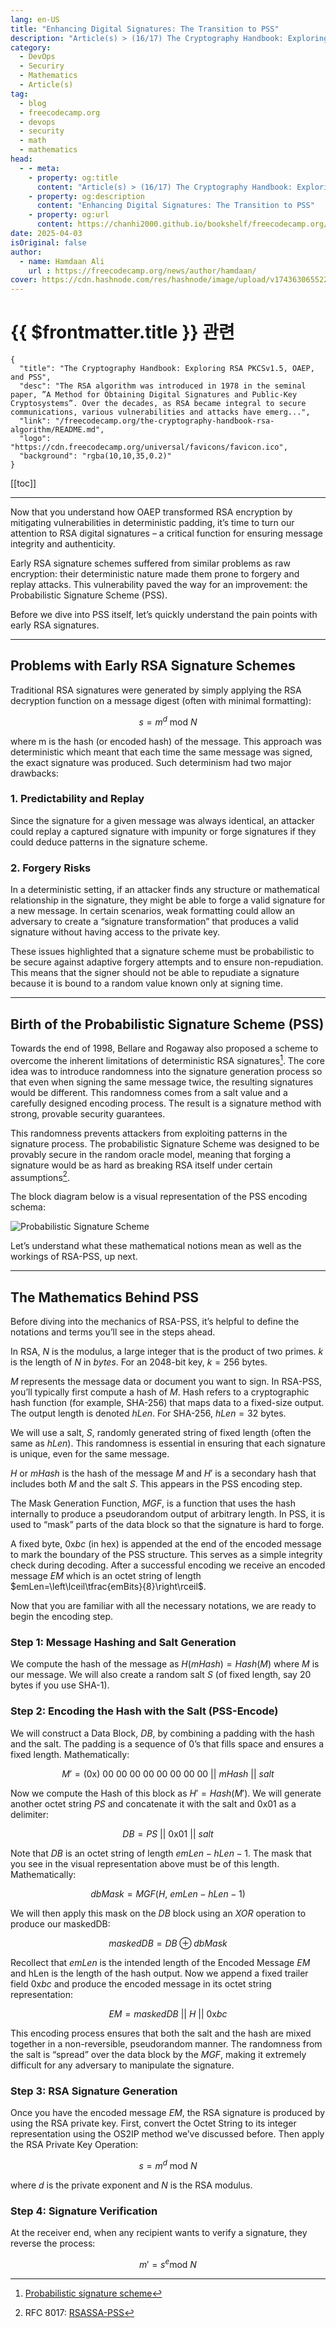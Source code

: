 ```yaml
---
lang: en-US
title: "Enhancing Digital Signatures: The Transition to PSS"
description: "Article(s) > (16/17) The Cryptography Handbook: Exploring RSA PKCSv1.5, OAEP, and PSS" 
category:
  - DevOps
  - Securiry
  - Mathematics
  - Article(s)
tag:
  - blog
  - freecodecamp.org
  - devops
  - security
  - math
  - mathematics
head:
  - - meta:
    - property: og:title
      content: "Article(s) > (16/17) The Cryptography Handbook: Exploring RSA PKCSv1.5, OAEP, and PSS"
    - property: og:description
      content: "Enhancing Digital Signatures: The Transition to PSS"
    - property: og:url
      content: https://chanhi2000.github.io/bookshelf/freecodecamp.org/the-cryptography-handbook-rsa-algorithm/enhancing-digital-signatures-the-transition-to-pss.html
date: 2025-04-03
isOriginal: false
author:
  - name: Hamdaan Ali
    url : https://freecodecamp.org/news/author/hamdaan/
cover: https://cdn.hashnode.com/res/hashnode/image/upload/v1743630655223/f7e0c094-2103-42cd-97bd-be79d14fff67.png
---
```


# {{ $frontmatter.title }} 관련

```component VPCard
{
  "title": "The Cryptography Handbook: Exploring RSA PKCSv1.5, OAEP, and PSS",
  "desc": "The RSA algorithm was introduced in 1978 in the seminal paper, ”A Method for Obtaining Digital Signatures and Public-Key Cryptosystems”. Over the decades, as RSA became integral to secure communications, various vulnerabilities and attacks have emerg...",
  "link": "/freecodecamp.org/the-cryptography-handbook-rsa-algorithm/README.md",
  "logo": "https://cdn.freecodecamp.org/universal/favicons/favicon.ico",
  "background": "rgba(10,10,35,0.2)"
}
```

[[toc]]

---

<SiteInfo
  name="The Cryptography Handbook: Exploring RSA PKCSv1.5, OAEP, and PSS"
  desc="The RSA algorithm was introduced in 1978 in the seminal paper, ”A Method for Obtaining Digital Signatures and Public-Key Cryptosystems”. Over the decades, as RSA became integral to secure communications, various vulnerabilities and attacks have emerg..."
  url="https://freecodecamp.org/news/the-cryptography-handbook-rsa-algorithm#heading-enhancing-digital-signatures-the-transition-to-pss"
  logo="https://cdn.freecodecamp.org/universal/favicons/favicon.ico"
  preview="https://cdn.hashnode.com/res/hashnode/image/upload/v1743630655223/f7e0c094-2103-42cd-97bd-be79d14fff67.png"/>

Now that you understand how OAEP transformed RSA encryption by mitigating vulnerabilities in deterministic padding, it’s time to turn our attention to RSA digital signatures – a critical function for ensuring message integrity and authenticity.

Early RSA signature schemes suffered from similar problems as raw encryption: their deterministic nature made them prone to forgery and replay attacks. This vulnerability paved the way for an improvement: the Probabilistic Signature Scheme (PSS).

Before we dive into PSS itself, let’s quickly understand the pain points with early RSA signatures.

---

## Problems with Early RSA Signature Schemes

Traditional RSA signatures were generated by simply applying the RSA decryption function on a message digest (often with minimal formatting):

$$
s=m^{d}\:\text{mod}\:N
$$

where m is the hash (or encoded hash) of the message. This approach was deterministic which meant that each time the same message was signed, the exact signature was produced. Such determinism had two major drawbacks:

### 1. Predictability and Replay

Since the signature for a given message was always identical, an attacker could replay a captured signature with impunity or forge signatures if they could deduce patterns in the signature scheme.

### 2. Forgery Risks

In a deterministic setting, if an attacker finds any structure or mathematical relationship in the signature, they might be able to forge a valid signature for a new message. In certain scenarios, weak formatting could allow an adversary to create a “signature transformation” that produces a valid signature without having access to the private key.

These issues highlighted that a signature scheme must be probabilistic to be secure against adaptive forgery attempts and to ensure non-repudiation. This means that the signer should not be able to repudiate a signature because it is bound to a random value known only at signing time.

---

## Birth of the Probabilistic Signature Scheme (PSS)

Towards the end of 1998, Bellare and Rogaway also proposed a scheme to overcome the inherent limitations of deterministic RSA signatures[^1]. The core idea was to introduce randomness into the signature generation process so that even when signing the same message twice, the resulting signatures would be different. This randomness comes from a salt value and a carefully designed encoding process. The result is a signature method with strong, provable security guarantees.

This randomness prevents attackers from exploiting patterns in the signature process. The probabilistic Signature Scheme was designed to be provably secure in the random oracle model, meaning that forging a signature would be as hard as breaking RSA itself under certain assumptions[^2].

The block diagram below is a visual representation of the PSS encoding schema:

![Probabilistic Signature Scheme](https://cdn.hashnode.com/res/hashnode/image/upload/v1742669558156/8137f535-deb7-4437-887a-53cf7a412089.png)

Let’s understand what these mathematical notions mean as well as the workings of RSA-PSS, up next.

---

## The Mathematics Behind PSS

Before diving into the mechanics of RSA-PSS, it’s helpful to define the notations and terms you’ll see in the steps ahead.

In RSA, $N$ is the modulus, a large integer that is the product of two primes. $k$ is the length of $N$ in *bytes*. For an 2048-bit key, $k=256$ bytes.

$M$ represents the message data or document you want to sign. In RSA-PSS, you’ll typically first compute a hash of $M$. Hash refers to a cryptographic hash function (for example, SHA-256) that maps data to a fixed-size output. The output length is denoted $hLen$. For SHA-256, $hLen=32\:\text{bytes}$.

We will use a salt, $S$, randomly generated string of fixed length (often the same as $hLen$). This randomness is essential in ensuring that each signature is unique, even for the same message.

$H$ or $mHash$ is the hash of the message $M$ and $H'$ is a secondary hash that includes both $M$ and the salt $S$. This appears in the PSS encoding step.

The Mask Generation Function, $MGF$, is a function that uses the hash internally to produce a pseudorandom output of arbitrary length. In PSS, it is used to “mask” parts of the data block so that the signature is hard to forge.

A fixed byte, $0\text{x}bc$ (in hex) is appended at the end of the encoded message to mark the boundary of the PSS structure. This serves as a simple integrity check during decoding. After a successful encoding we receive an encoded message $EM$ which is an octet string of length  $emLen=\left\lceil\tfrac{emBits}{8}\right\rceil$.

Now that you are familiar with all the necessary notations, we are ready to begin the encoding step.

### Step 1: Message Hashing and Salt Generation

We compute the hash of the message as $H\left(mHash\right)=Hash\left(M\right)$ where $M$ is our message. We will also create a random salt $S$ (of fixed length, say 20 bytes if you use SHA-1).

### Step 2: Encoding the Hash with the Salt (PSS-Encode)

We will construct a Data Block, $DB$, by combining a padding with the hash and the salt. The padding is a sequence of $0$’s that fills space and ensures a fixed length. Mathematically:

$$
M'=\left(0\text{x}\right)\:00\:00\:00\:00\:00\:00\:00\:00\:\vert\vert\:mHash\:\vert\vert\:salt
$$

Now we compute the Hash of this block as $H'=Hash\left(M'\right)$. We will generate another octet string $PS$ and concatenate it with the salt and $0\text{x}01$ as a delimiter:

$$
DB=PS\:\vert\vert\:0\text{x}01\:\vert\vert\:salt
$$

Note that $DB$ is an octet string of length $emLen−hLen−1$. The mask that you see in the visual representation above must be of this length. Mathematically:

$$
dbMask=MGF\left(H,\:emLen−hLen−1\right)
$$

We will then apply this mask on the $DB$ block using an $XOR$ operation to produce our maskedDB:

$$
maskedDB=DB\oplus{dbMask}
$$

Recollect that $emLen$ is the intended length of the Encoded Message $EM$ and hLen is the length of the hash output. Now we append a fixed trailer field $0\text{x}bc$ and produce the encoded message in its octet string representation:

$$
EM=maskedDB\:\vert\vert\:H\:\vert\vert\:0\text{x}bc
$$

This encoding process ensures that both the salt and the hash are mixed together in a non-reversible, pseudorandom manner. The randomness from the salt is “spread” over the data block by the $MGF$, making it extremely difficult for any adversary to manipulate the signature.

### Step 3: RSA Signature Generation

Once you have the encoded message $EM$, the RSA signature is produced by using the RSA private key. First, convert the Octet String to its integer representation using the OS2IP method we’ve discussed before. Then apply the RSA Private Key Operation:

$$
s=m^{d}\:\text{mod}\:N
$$

where $d$ is the private exponent and $N$ is the RSA modulus.

### Step 4: Signature Verification

At the receiver end, when any recipient wants to verify a signature, they reverse the process:

$$
m'=s^{e}\text{mod}\:N
$$

[^1]: <FontIcon icon="fa-brands fa-wikipedia-w"/>[Probabilistic signature scheme](https://en.wikipedia.org/wiki/Probabilistic_signature_scheme)
[^2]: RFC 8017: [<FontIcon icon="fas fa-globe"/>RSASSA-PSS](https://rfc-editor.org/rfc/rfc8017#section-8.1)